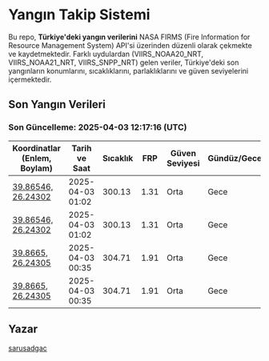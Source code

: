 # Yangın Takip Sistemi

Bu repo, **Türkiye'deki yangın verilerini** NASA FIRMS (Fire Information for Resource Management System) API'si üzerinden düzenli olarak çekmekte ve kaydetmektedir. Farklı uydulardan (VIIRS_NOAA20_NRT, VIIRS_NOAA21_NRT, VIIRS_SNPP_NRT) gelen veriler, Türkiye'deki son yangınların konumlarını, sıcaklıklarını, parlaklıklarını ve güven seviyelerini içermektedir.

## Son Yangın Verileri
### Son Güncelleme: 2025-04-03 12:17:16 (UTC)

| Koordinatlar (Enlem, Boylam) | Tarih ve Saat | Sıcaklık | FRP | Güven Seviyesi | Gündüz/Gece |
|-----------------------------|----------------|----------|-----|----------------|-------------|
| [39.86546, 26.24302](https://www.google.com/maps?q=39.86546,26.24302) | 2025-04-03 01:02 | 300.13 | 1.31 | Orta | Gece |
| [39.86546, 26.24302](https://www.google.com/maps?q=39.86546,26.24302) | 2025-04-03 01:02 | 300.13 | 1.31 | Orta | Gece |
| [39.8665, 26.24305](https://www.google.com/maps?q=39.8665,26.24305) | 2025-04-03 00:35 | 304.71 | 1.91 | Orta | Gece |
| [39.8665, 26.24305](https://www.google.com/maps?q=39.8665,26.24305) | 2025-04-03 00:35 | 304.71 | 1.91 | Orta | Gece |

## Yazar

[sarusadgac](https://x.com/sarusadgac)
